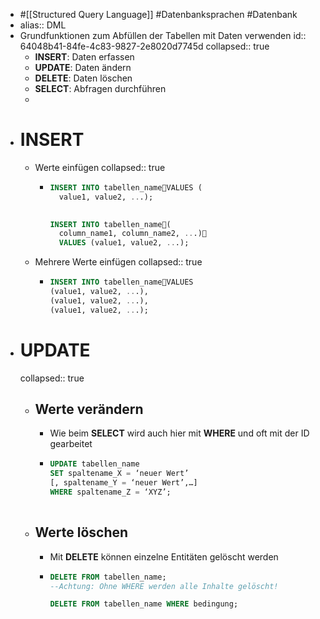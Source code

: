 - #[[Structured Query Language]] #Datenbanksprachen #Datenbank
- alias:: DML
- Grundfunktionen zum Abfüllen der Tabellen mit Daten verwenden
  id:: 64048b41-84fe-4c83-9827-2e8020d7745d
  collapsed:: true
	- **INSERT**: Daten erfassen
	- **UPDATE**: Daten ändern
	- **DELETE**: Daten löschen
	- **SELECT**: Abfragen durchführen
	-
- # INSERT
	- Werte einfügen
	  collapsed:: true
		- ```sql
		  INSERT INTO tabellen_nameVALUES (
		    value1, value2, ...);
		    
		  
		  INSERT INTO tabellen_name(
		    column_name1, column_name2, ...)
		    VALUES (value1, value2, ...); 
		  
		  ```
	- Mehrere Werte einfügen
	  collapsed:: true
		- ```sql
		  INSERT INTO tabellen_nameVALUES 
		  (value1, value2, ...),
		  (value1, value2, ...),
		  (value1, value2, ...);	
		  ```
- # UPDATE
  collapsed:: true
	- ## Werte verändern
		- Wie beim **SELECT** wird auch hier mit **WHERE** und oft mit der ID gearbeitet
		- ```sql
		  UPDATE tabellen_name
		  SET spaltename_X = ‘neuer Wert’
		  [, spaltename_Y = ‘neuer Wert’,…]
		  WHERE spaltename_Z = ‘XYZ’;
		  	
		  ```
	- ## Werte löschen
		- Mit **DELETE** können einzelne Entitäten gelöscht werden
		- ```sql
		  DELETE FROM tabellen_name; 
		  --Achtung: Ohne WHERE werden alle Inhalte gelöscht!
		  
		  DELETE FROM tabellen_name WHERE bedingung;
		  
		  ```